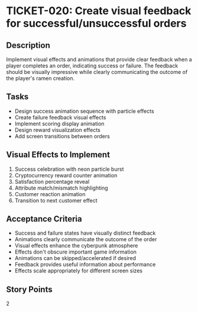 # TICKET-020: Create visual feedback for successful/unsuccessful orders

## Description
Implement visual effects and animations that provide clear feedback when a player completes an order, indicating success or failure. The feedback should be visually impressive while clearly communicating the outcome of the player's ramen creation.

## Tasks
- Design success animation sequence with particle effects
- Create failure feedback visual effects
- Implement scoring display animation
- Design reward visualization effects
- Add screen transitions between orders

## Visual Effects to Implement
1. Success celebration with neon particle burst
2. Cryptocurrency reward counter animation
3. Satisfaction percentage reveal
4. Attribute match/mismatch highlighting
5. Customer reaction animation
6. Transition to next customer effect

## Acceptance Criteria
- Success and failure states have visually distinct feedback
- Animations clearly communicate the outcome of the order
- Visual effects enhance the cyberpunk atmosphere
- Effects don't obscure important game information
- Animations can be skipped/accelerated if desired
- Feedback provides useful information about performance
- Effects scale appropriately for different screen sizes

## Story Points
2 